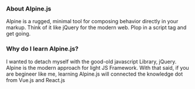 ### About Alpine.js

Alpine is a rugged, minimal tool for composing behavior directly in your markup. Think of it like jQuery for the modern web. Plop in a script tag and get going.

### Why do I learn Alpine.js?

I wanted to detach myself with the good-old javascript Library, jQuery. Alpine is the modern approach for light JS Framework. With that said, if you are begineer like me, learning Alpine.js will connected the knowledge dot from Vue.js and React.js
